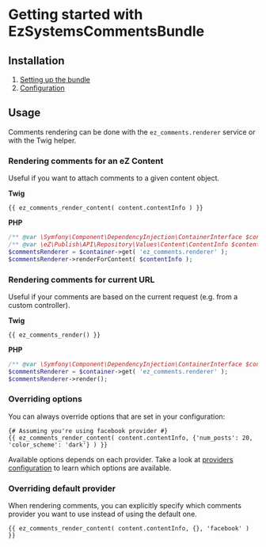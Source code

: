 # Getting started with EzSystemsCommentsBundle

## Installation

1. [Setting up the bundle](01-setup.md)
2. [Configuration](02-configuration.md)

## Usage

Comments rendering can be done with the `ez_comments.renderer` service or with the Twig helper.

### Rendering comments for an eZ Content
Useful if you want to attach comments to a given content object.

**Twig**

```jinja
{{ ez_comments_render_content( content.contentInfo ) }}
```

**PHP**

```php
/** @var \Symfony\Component\DependencyInjection\ContainerInterface $container */
/** @var \eZ\Publish\API\Repository\Values\Content\ContentInfo $contentInfo */
$commentsRenderer = $container->get( 'ez_comments.renderer' );
$commentsRenderer->renderForContent( $contentInfo );
```

### Rendering comments for current URL
Useful if your comments are based on the current request (e.g. from a custom controller).

**Twig**

```jinja
{{ ez_comments_render() }}
```

**PHP**
```php
/** @var \Symfony\Component\DependencyInjection\ContainerInterface $container */
$commentsRenderer = $container->get( 'ez_comments.renderer' );
$commentsRenderer->render();
```

### Overriding options
You can always override options that are set in your configuration:

```jinja
{# Assuming you're using facebook provider #}
{{ ez_comments_render_content( content.contentInfo, {'num_posts': 20, 'color_scheme': 'dark'} ) }}
```

Available options depends on each provider.
Take a look at [providers configuration](02-configuration.md#provider-configuration) to learn which options are available.

### Overriding default provider
When rendering comments, you can explicitly specify which comments provider you want to use instead of using the default one.

```jinja
{{ ez_comments_render_content( content.contentInfo, {}, 'facebook' ) }}
```
